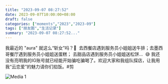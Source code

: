 ```yaml
---
title: "2023-09-07 08:27:52"
date: 2023-09-07T10:00:00+08:00
draft: false
categories: ["moments","2023","2023-09"]
tags: ["朋友圈","生活记录"]
summary: "2023-09-07 08:27:52..."
---
```


我最近的 "aura" 就这么“斩女”吗？🤔
​
​去西餐店遇到服务员小姐姐送牛排；
​去墨西哥餐厅遇到服务员小姐姐送蛋糕；
​去甜品店遇到服务员小姐姐送松饼…
​
​😅 我还没有亮明我的IG账号就已经能开始骗吃骗喝了。欢迎大家和我组队探店，让我用我“云恋爱”的魅力请你们掐饭。
​
​#剪

![Media 1](/Moments/photos/2023-09-07/202309070827520.jpg)

